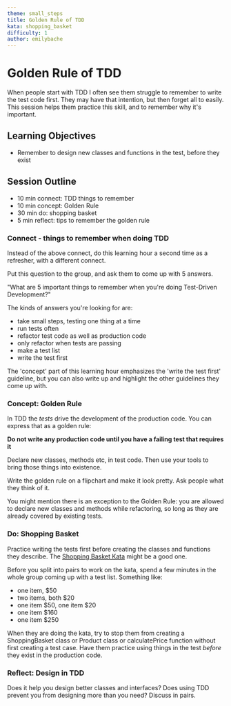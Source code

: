 ```yaml
---
theme: small_steps
title: Golden Rule of TDD
kata: shopping_basket
difficulty: 1
author: emilybache
---
```


# Golden Rule of TDD

When people start with TDD I often see them struggle to remember to write the test code first. They may have that intention, but then forget all to easily. This session helps them practice this skill, and to remember why it's important.

## Learning Objectives

* Remember to design new classes and functions in the test, before they exist

## Session Outline
 
* 10 min connect: TDD things to remember  
* 10 min concept: Golden Rule
* 30 min do: shopping basket
* 5 min reflect: tips to remember the golden rule

### Connect - things to remember when doing TDD
Instead of the above connect, do this learning hour a second time as a refresher, with a different connect.

Put this question to the group, and ask them to come up with 5 answers.

"What are 5 important things to remember when you're doing Test-Driven Development?"

The kinds of answers you're looking for are:

- take small steps, testing one thing at a time
- run tests often
- refactor test code as well as production code
- only refactor when tests are passing
- make a test list
- write the test first

The 'concept' part of this learning hour emphasizes the 'write the test first' guideline, but you can also write up and highlight the other guidelines they come up with.

### Concept: Golden Rule
In TDD the _tests_ drive the development of the production code. You can express that as a golden rule:

**Do not write any production code until you have a failing test that requires it**

Declare new classes, methods etc, in test code. Then use your tools to bring those things into existence.

Write the golden rule on a flipchart and make it look pretty. Ask people what they think of it.

You might mention there is an exception to the Golden Rule: you are allowed to declare new classes and methods while refactoring, so long as they are already covered by existing tests.

### Do: Shopping Basket
Practice writing the tests first before creating the classes and functions they describe. The [Shopping Basket Kata](/kata_descriptions/shopping_basket.html) might be a good one.

Before you split into pairs to work on the kata, spend a few minutes in the whole group coming up with a test list. Something like:

- one item, $50
- two items, both $20
- one item $50, one item $20
- one item $160
- one item $250

When they are doing the kata, try to stop them from creating a ShoppingBasket class or Product class or calculatePrice function without first creating a test case. Have them practice using things in the test _before_ they exist in the production code.

### Reflect: Design in TDD
Does it help you design better classes and interfaces? Does using TDD prevent you from designing more than you need? Discuss in pairs. 

